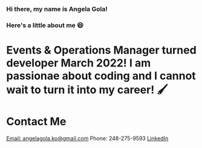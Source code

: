 ### Hi there, my name is Angela Gola!
### Here's a little about me 😄

# Events & Operations Manager turned developer March 2022! I am passionae about coding and I cannot wait to turn it into my career! 🖌️

# Contact Me
[Email: angelagola.ko@gmail.com](mailto:angelagola.ko@gmail.com)
Phone: 248-275-9593
[LinkedIn](https://www.linkedin.com/in/angela-gola-46444b92/)


